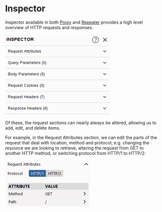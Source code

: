 # Inspector

Inspector available in both [Proxy](proxy/Proxy.md) and [Repeater](repeater/Repeater.md) provides a high level overview of HTTP requests and responses.

![Inspector](assets/inspector.png)

Of these, the request sections can nearly always be altered, allowing us to add, edit, and delete items. 

For example, in the Request Attributes section, we can edit the parts of the request that deal with location, method and protocol; e.g. changing the resource we are looking to retrieve, altering the request from GET to another HTTP method, or switching protocol from HTTP/1 to HTTP/2:

![Screenshot showing the layout of the request attributes section.](assets/Pasted%20image%2020211004161424.png)